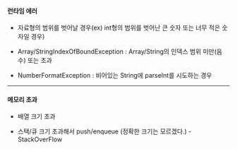 #### 런타임 에러

- 자료형의 범위를 벗어날 경우(ex) int형의 범위를 벗어난 큰 숫자 또는 너무 적은 숫자일 경우)

- Array/StringIndexOfBoundException : Array/String의 인덱스 범위 미만(음수) 또는 초과

- NumberFormatException : 비어있는 String에 parseInt를 시도하는 경우

---


#### 메모리 초과

- 배열 크기 초과

- 스택/큐 크기 초과해서 push/enqueue (정확한 크기는 모르겠다.) - StackOverFlow